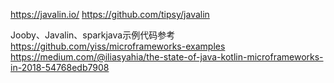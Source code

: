 https://javalin.io/
https://github.com/tipsy/javalin


Jooby、Javalin、sparkjava示例代码参考
https://github.com/yiss/microframeworks-examples
https://medium.com/@iliasyahia/the-state-of-java-kotlin-microframeworks-in-2018-54768edb7908

